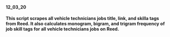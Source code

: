 #### 12_03_20

#### This script scrapes all vehicle technicians jobs title, link, and skilla tags from Reed. It also calculates monogram, bigram, and trigram frequency of job skill tags for all vehicle technicians jobs on Reed.